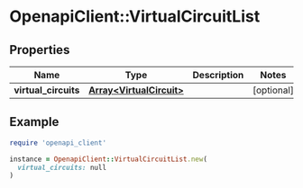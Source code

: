 # OpenapiClient::VirtualCircuitList

## Properties

| Name | Type | Description | Notes |
| ---- | ---- | ----------- | ----- |
| **virtual_circuits** | [**Array&lt;VirtualCircuit&gt;**](VirtualCircuit.md) |  | [optional] |

## Example

```ruby
require 'openapi_client'

instance = OpenapiClient::VirtualCircuitList.new(
  virtual_circuits: null
)
```

